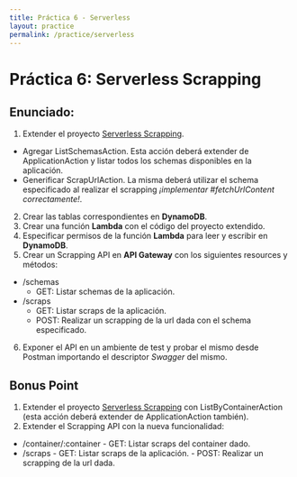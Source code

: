 ```yaml
---
title: Práctica 6 - Serverless
layout: practice
permalink: /practice/serverless
---
```


# Práctica 6: Serverless Scrapping

## Enunciado:

1. Extender el proyecto [Serverless Scrapping](https://github.com/FacultadDeIngenieria/serverless-scrapping).
  - Agregar ListSchemasAction. Esta acción deberá extender de ApplicationAction y listar todos los schemas disponibles en la aplicación.
  - Generificar ScrapUrlAction. La misma deberá utilizar el schema especificado al realizar el scrapping *¡implementar #fetchUrlContent correctamente!*.
2. Crear las tablas correspondientes en **DynamoDB**.
3. Crear una función **Lambda** con el código del proyecto extendido.
4. Especificar permisos de la función **Lambda** para leer y escribir en **DynamoDB**.
5. Crear un Scrapping API en **API Gateway** con los siguientes resources y métodos:
  - /schemas
    - GET: Listar schemas de la aplicación.
  - /scraps
    - GET: Listar scraps de la aplicación.
    - POST: Realizar un scrapping de la url dada con el schema especificado.
6. Exponer el API en un ambiente de test y probar el mismo desde Postman importando el descriptor *Swagger* del mismo.

## Bonus Point

1. Extender el proyecto [Serverless Scrapping](https://github.com/FacultadDeIngenieria/serverless-scrapping) con ListByContainerAction (esta acción deberá extender de ApplicationAction también).
2. Extender el Scrapping API con la nueva funcionalidad:
  - /container/:container
        - GET: Listar scraps del container dado.
  - /scraps
        - GET: Listar scraps de la aplicación.
        - POST: Realizar un scrapping de la url dada.
